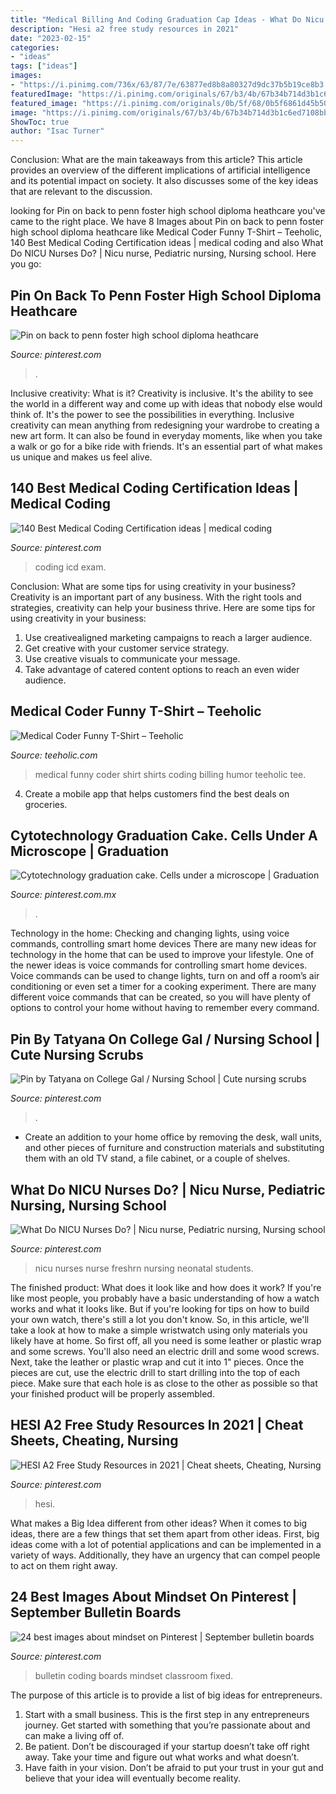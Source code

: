 ```yaml
---
title: "Medical Billing And Coding Graduation Cap Ideas - What Do Nicu Nurses Do?"
description: "Hesi a2 free study resources in 2021"
date: "2023-02-15"
categories:
- "ideas"
tags: ["ideas"]
images:
- "https://i.pinimg.com/736x/63/87/7e/63877ed8b8a80327d9dc37b5b19ce8b3.jpg"
featuredImage: "https://i.pinimg.com/originals/67/b3/4b/67b34b714d3b1c6ed7108bb0836b8a6f.jpg"
featured_image: "https://i.pinimg.com/originals/0b/5f/68/0b5f6861d45b50330474b22924f164ee.jpg"
image: "https://i.pinimg.com/originals/67/b3/4b/67b34b714d3b1c6ed7108bb0836b8a6f.jpg"
ShowToc: true
author: "Isac Turner"
---
```



Conclusion: What are the main takeaways from this article?
This article provides an overview of the different implications of artificial intelligence and its potential impact on society. It also discusses some of the key ideas that are relevant to the discussion.

	

		
looking for Pin on back to penn foster high school diploma heathcare you've came to the right place. We have 8 Images about Pin on back to penn foster high school diploma heathcare like Medical Coder Funny T-Shirt – Teeholic, 140 Best Medical Coding Certification ideas | medical coding and also What Do NICU Nurses Do? | Nicu nurse, Pediatric nursing, Nursing school. Here you go:
		
    
## Pin On Back To Penn Foster High School Diploma Heathcare

<img loading=lazy src="https://i.pinimg.com/736x/cf/7f/44/cf7f4464d8296847ad14f437ac5a4d18--penn-high-schools.jpg" onerror="this.onerror=null;this.src='https://tse1.mm.bing.net/th?id=OIP.ZsbrlqmXj8_r5t010Rtm9QHaHa&amp;pid=15.1';" alt="Pin on back to penn foster high school diploma heathcare">

_Source: pinterest.com_

>. 

	

Inclusive creativity: What is it?
Creativity is inclusive. It's the ability to see the world in a different way and come up with ideas that nobody else would think of. It's the power to see the possibilities in everything. Inclusive creativity can mean anything from redesigning your wardrobe to creating a new art form. It can also be found in everyday moments, like when you take a walk or go for a bike ride with friends. It's an essential part of what makes us unique and makes us feel alive.

    
## 140 Best Medical Coding Certification Ideas | Medical Coding

<img loading=lazy src="https://i.pinimg.com/474x/c9/c5/cc/c9c5ccd96f1f091f279c392485ae84cc--coding-certification-icd-.jpg" onerror="this.onerror=null;this.src='https://tse3.mm.bing.net/th?id=OIP.5cZ2pfnIr-aI5Jgo7LrnKgAAAA&amp;pid=15.1';" alt="140 Best Medical Coding Certification ideas | medical coding">

_Source: pinterest.com_

>coding icd exam. 

	

Conclusion: What are some tips for using creativity in your business?
Creativity is an important part of any business. With the right tools and strategies, creativity can help your business thrive. Here are some tips for using creativity in your business: 
1. Use creativealigned marketing campaigns to reach a larger audience.
2. Get creative with your customer service strategy.
3. Use creative visuals to communicate your message.
4. Take advantage of catered content options to reach an even wider audience.

    
## Medical Coder Funny T-Shirt – Teeholic

<img loading=lazy src="https://cdn.shopify.com/s/files/1/0802/9141/products/DynamicImageHandler_ad8e879b-a0f7-434e-a36b-b2c0b209e3e3_grande.png?v=1461811656" onerror="this.onerror=null;this.src='https://tse2.mm.bing.net/th?id=OIP.u6OYKG6n7cJ-TCB8RKSmAwHaHa&amp;pid=15.1';" alt="Medical Coder Funny T-Shirt – Teeholic">

_Source: teeholic.com_

>medical funny coder shirt shirts coding billing humor teeholic tee. 

	

4. Create a mobile app that helps customers find the best deals on groceries. 

    
## Cytotechnology Graduation Cake. Cells Under A Microscope | Graduation

<img loading=lazy src="https://i.pinimg.com/originals/6b/0d/65/6b0d65b7702122ae365be230a814aca5.jpg" onerror="this.onerror=null;this.src='https://tse3.mm.bing.net/th?id=OIP.ueNv4mQddyrp_Alg_AFGDgHaHb&amp;pid=15.1';" alt="Cytotechnology graduation cake. Cells under a microscope | Graduation">

_Source: pinterest.com.mx_

>. 

	

Technology in the home: Checking and changing lights, using voice commands, controlling smart home devices
There are many new ideas for technology in the home that can be used to improve your lifestyle. One of the newer ideas is voice commands for controlling smart home devices. Voice commands can be used to change lights, turn on and off a room’s air conditioning or even set a timer for a cooking experiment. There are many different voice commands that can be created, so you will have plenty of options to control your home without having to remember every command.

    
## Pin By Tatyana On College Gal / Nursing School | Cute Nursing Scrubs

<img loading=lazy src="https://i.pinimg.com/736x/63/87/7e/63877ed8b8a80327d9dc37b5b19ce8b3.jpg" onerror="this.onerror=null;this.src='https://tse3.mm.bing.net/th?id=OIP.bxa-r5_JzU5xNvlDLQ1rIgHaHa&amp;pid=15.1';" alt="Pin by Tatyana on College Gal / Nursing School | Cute nursing scrubs">

_Source: pinterest.com_

>. 

	

- Create an addition to your home office by removing the desk, wall units, and other pieces of furniture and construction materials and substituting them with an old TV stand, a file cabinet, or a couple of shelves.

    
## What Do NICU Nurses Do? | Nicu Nurse, Pediatric Nursing, Nursing School

<img loading=lazy src="https://i.pinimg.com/originals/0b/5f/68/0b5f6861d45b50330474b22924f164ee.jpg" onerror="this.onerror=null;this.src='https://tse4.mm.bing.net/th?id=OIP.YxXMRVMPzUi-1E5pMkOkrwHaEL&amp;pid=15.1';" alt="What Do NICU Nurses Do? | Nicu nurse, Pediatric nursing, Nursing school">

_Source: pinterest.com_

>nicu nurses nurse freshrn nursing neonatal students. 

	

The finished product: What does it look like and how does it work?
If you're like most people, you probably have a basic understanding of how a watch works and what it looks like. But if you're looking for tips on how to build your own watch, there's still a lot you don't know.  So, in this article, we'll take a look at how to make a simple wristwatch using only materials you likely have at home. 
So first off, all you need is some leather or plastic wrap and some screws. You'll also need an electric drill and some wood screws. Next, take the leather or plastic wrap and cut it into 1" pieces. Once the pieces are cut, use the electric drill to start drilling into the top of each piece. Make sure that each hole is as close to the other as possible so that your finished product will be properly assembled.

    
## HESI A2 Free Study Resources In 2021 | Cheat Sheets, Cheating, Nursing

<img loading=lazy src="https://i.pinimg.com/originals/67/b3/4b/67b34b714d3b1c6ed7108bb0836b8a6f.jpg" onerror="this.onerror=null;this.src='https://tse4.mm.bing.net/th?id=OIP.X78lbMTAwivi__SkYye1QQHaLG&amp;pid=15.1';" alt="HESI A2 Free Study Resources in 2021 | Cheat sheets, Cheating, Nursing">

_Source: pinterest.com_

>hesi. 

	

What makes a Big Idea different from other ideas?
When it comes to big ideas, there are a few things that set them apart from other ideas. First, big ideas come with a lot of potential applications and can be implemented in a variety of ways. Additionally, they have an urgency that can compel people to act on them right away.

    
## 24 Best Images About Mindset On Pinterest | September Bulletin Boards

<img loading=lazy src="https://s-media-cache-ak0.pinimg.com/736x/3a/41/74/3a41747b40e9545ac586829bc9b3921b.jpg" onerror="this.onerror=null;this.src='https://tse1.mm.bing.net/th?id=OIP.NJOd6pnVxp4LgT2HNwQw7AHaEd&amp;pid=15.1';" alt="24 best images about mindset on Pinterest | September bulletin boards">

_Source: pinterest.com_

>bulletin coding boards mindset classroom fixed. 

	

The purpose of this article is to provide a list of big ideas for entrepreneurs.
1. Start with a small business. This is the first step in any entrepreneurs journey. Get started with something that you’re passionate about and can make a living off of.
2. Be patient. Don’t be discouraged if your startup doesn’t take off right away. Take your time and figure out what works and what doesn’t.
3. Have faith in your vision. Don’t be afraid to put your trust in your gut and believe that your idea will eventually become reality.

